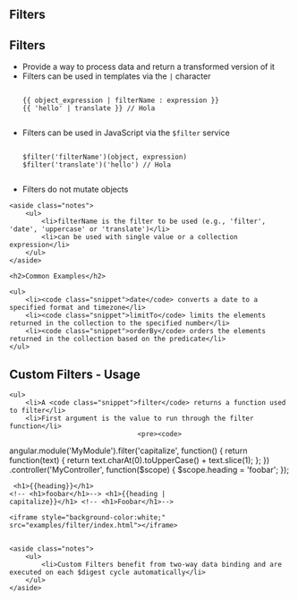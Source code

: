 <section>
    <h1>Filters</h1>
</section>

<section>
    <h2>Filters</h2>
    <ul>
        <li>Provide a way to process data and return a transformed version of it</li>
        <li>Filters can be used in templates via the <code class="snippet">|</code> character</li>
        <pre><code data-trim>
{{ object_expression | filterName : expression }}
{{ 'hello' | translate }} // Hola
        </code></pre>
        <li>Filters can be used in JavaScript via the <code class="snippet">$filter</code> service</li>
        <pre><code data-trim>
$filter('filterName')(object, expression)
$filter('translate')('hello') // Hola
        </code></pre>
        <li>Filters do not mutate objects</li>
    </ul>

    <aside class="notes">
        <ul>
            <li>filterName is the filter to be used (e.g., 'filter', 'date', 'uppercase' or 'translate')</li>
            <li>can be used with single value or a collection expression</li>
        </ul>
    </aside>
</section>

<section>

    <h2>Common Examples</h2>

    <ul>
        <li><code class="snippet">date</code> converts a date to a specified format and timezone</li>
        <li><code class="snippet">limitTo</code> limits the elements returned in the collection to the specified number</li>
        <li><code class="snippet">orderBy</code> orders the elements returned in the collection based on the predicate</li>
    </ul>
</section>

<section>
    <h2>Custom Filters - Usage</h2>

    <ul>
        <li>A <code class="snippet">filter</code> returns a function used to filter</li>
        <li>First argument is the value to run through the filter function</li>
                                    <pre><code>
angular.module('MyModule').filter('capitalize', function() {
	return function(text) {
		return text.charAt(0).toUpperCase() + text.slice(1);
	};
})
.controller('MyController', function($scope) {
	$scope.heading = 'foobar';
});
        </code></pre>
    <pre><code>
&lt;h1&gt;{{heading}}&lt;/h1&gt; &lt;!-- &lt;h1&gt;foobar&lt;/h1&gt;--&gt;
&lt;h1&gt;{{heading | capitalize}}&lt;/h1&gt; &lt;!-- &lt;h1&gt;Foobar&lt;/h1&gt;--&gt;
    </code></pre>
    </ul>
    
    <iframe style="background-color:white;" src="examples/filter/index.html"></iframe>


    <aside class="notes">
        <ul>
            <li>Custom Filters benefit from two-way data binding and are executed on each $digest cycle automatically</li>
        </ul>
    </aside>
</section>
